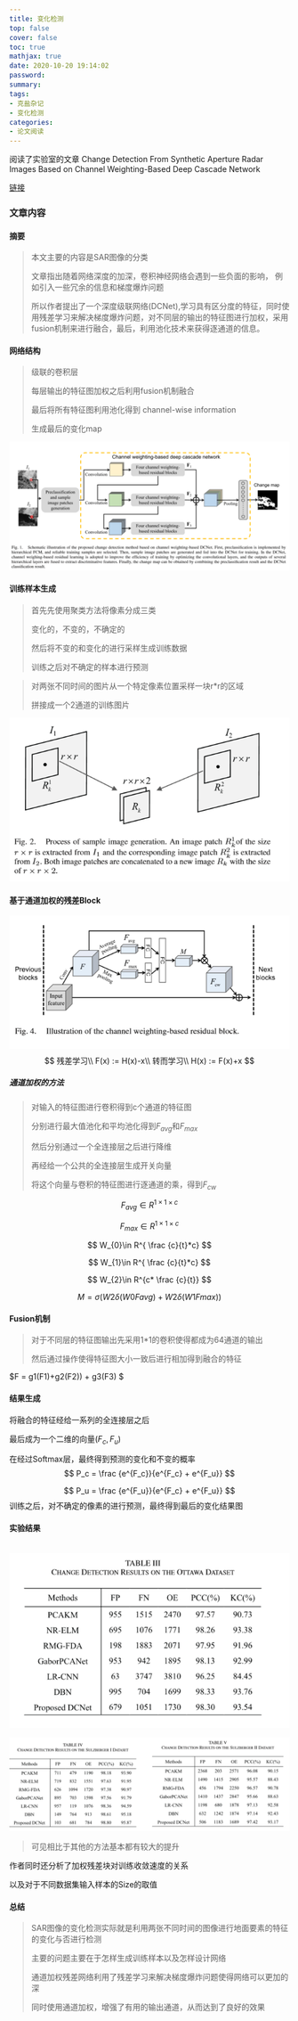 ```yaml
---
title: 变化检测
top: false
cover: false
toc: true
mathjax: true
date: 2020-10-20 19:14:02
password:
summary:
tags:
- 克盐杂记
- 变化检测
categories:
- 论文阅读
---
```








 阅读了实验室的文章 Change Detection From Synthetic Aperture Radar Images Based on Channel Weighting-Based Deep Cascade Network 

[链接](https://ieeexplore.ieee.org/stamp/stamp.jsp?tp=&arnumber=8911214)

> 

### 文章内容

#### 摘要



>本文主要的内容是SAR图像的分类
>
>文章指出随着网络深度的加深，卷积神经网络会遇到一些负面的影响， 例如引入一些冗余的信息和梯度爆炸问题
>
>所以作者提出了一个深度级联网络(DCNet),学习具有区分度的特征，同时使用残差学习来解决梯度爆炸问题，对不同层的输出的特征图进行加权，采用fusion机制来进行融合，最后，利用池化技术来获得逐通道的信息。



#### 网络结构

> 级联的卷积层
>
> 每层输出的特征图加权之后利用fusion机制融合
>
> 最后将所有特征图利用池化得到 channel-wise information
>
> 生成最后的变化map

![网络结构](./material/001DCNet.png)

#### 训练样本生成

> 首先先使用聚类方法将像素分成三类
>
> 变化的，不变的，不确定的
>
> 然后将不变的和变化的进行采样生成训练数据
>
> 训练之后对不确定的样本进行预测

> 对两张不同时间的图片从一个特定像素位置采样一块r*r的区域
>
> 拼接成一个2通道的训练图片

![训练样本生成](./material/001DCTnetSample_gen.png)

#### 基于通道加权的残差Block

![](./material/001DCnetWRB.png)
$$
残差学习\\
F(x) := H(x)-x\\
转而学习\\
H(x) := F(x)+x
$$

##### 通道加权的方法

> 对输入的特征图进行卷积得到c个通道的特征图
>
> 分别进行最大值池化和平均池化得到$F_{avg}$和$F_{max}$
>
> 然后分别通过一个全连接层之后进行降维
>
> 再经给一个公共的全连接层生成开关向量
>
> 将这个向量与卷积的特征图进行逐通道的乘，得到$F_{cw}$


$$
F_{avg}\in R^{1\times1\times c} 
$$

$$
F_{max}\in R^{1\times1\times c}
$$

$$
W_{0}\in R^{ \frac {c}{t}*c}
$$

$$
W_{1}\in R^{ \frac {c}{t}*c}
$$

$$
W_{2}\in R^{c* \frac {c}{t}} 
$$

$$
M = σ(W2δ(W0Favg)+W2δ(W1Fmax))
$$
####  Fusion机制

> 对于不同层的特征图输出先采用1*1的卷积使得都成为64通道的输出
>
> 然后通过操作使得特征图大小一致后进行相加得到融合的特征

$F = g1(F1)+g2(F2)) + g3(F3) $

#### 结果生成

将融合的特征经给一系列的全连接层之后

最后成为一个二维的向量$(F_{c}, F_{u})$

在经过Softmax层，最终得到预测的变化和不变的概率
$$
P_c = \frac {e^{F_c}}{e^{F_c} + e^{F_u}}
$$

$$
P_u = \frac {e^{F_u}}{e^{F_c} + e^{F_u}}
$$
训练之后，对不确定的像素的进行预测，最终得到最后的变化结果图



#### 实验结果

​	![](./material/DCNetRes.png)

![](./material/DctnetRes2.png)

> 可见相比于其他的方法基本都有较大的提升



作者同时还分析了加权残差块对训练收敛速度的关系

以及对于不同数据集输入样本的Size的取值



#### 总结

> SAR图像的变化检测实际就是利用两张不同时间的图像进行地面要素的特征的变化与否进行检测
>
> 主要的问题主要在于怎样生成训练样本以及怎样设计网络
>
> 通道加权残差网络利用了残差学习来解决梯度爆炸问题使得网络可以更加的深
>
> 同时使用通道加权，增强了有用的输出通道，从而达到了良好的效果